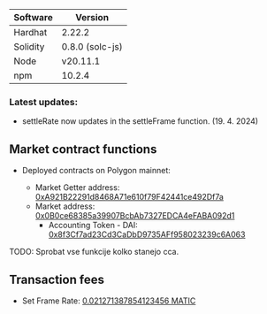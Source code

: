 Software | Version
------------- | -------------
Hardhat  | 2.22.2
Solidity  | 0.8.0 (solc-js)
Node | v20.11.1
npm | 10.2.4

### Latest updates:
* settleRate now updates in the settleFrame function. (19. 4. 2024)

## **Market** contract functions

* Deployed contracts on Polygon mainnet:

    * Market Getter address: [0xA921B22291d8468A71e610f79F42441ce492Df7a](https://polygonscan.com/address/0xA921B22291d8468A71e610f79F42441ce492Df7a)
    * Market address: [0x0B0ce68385a39907BcbAb7327EDCA4eFABA092d1](https://polygonscan.com/address/0x0B0ce68385a39907BcbAb7327EDCA4eFABA092d1)
        * Accounting Token - DAI: [0x8f3Cf7ad23Cd3CaDbD9735AFf958023239c6A063](https://polygonscan.com/address/0x8f3Cf7ad23Cd3CaDbD9735AFf958023239c6A063)  















TODO: Sprobat vse funkcije kolko stanejo cca.
## Transaction fees
* Set Frame Rate: [0.021271387854123456 MATIC](https://polygonscan.com/tx/0xa94618edbc1149304a1a99fca82da961ec577b824da5ac7c30117914013b4815)




